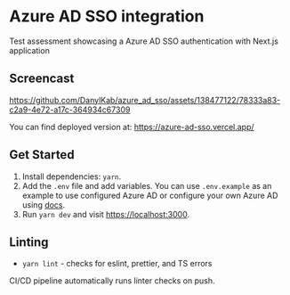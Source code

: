 # Azure AD SSO integration

Test assessment showcasing a Azure AD SSO authentication with Next.js application

## Screencast

https://github.com/DanylKab/azure_ad_sso/assets/138477122/78333a83-c2a9-4e72-a17c-364934c67309

You can find deployed version at: <https://azure-ad-sso.vercel.app/>

## Get Started

1. Install dependencies: `yarn`.
2. Add the `.env` file and add variables. You can use `.env.example` as an example to use configured Azure AD or configure your own Azure AD using [docs](https://github.com/Azure-Samples/ms-identity-b2c-javascript-spa#registration).
3. Run `yarn dev` and visit <https://localhost:3000>.

## Linting

- `yarn lint` - checks for eslint, prettier, and TS errors

CI/CD pipeline automatically runs linter checks on push.
